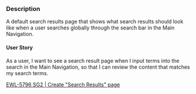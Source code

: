 ### Description
A default search results page that shows what search results should look like when a user searches globally through the search bar in the Main Navigation.

#### User Story
As a user, I want to see a search result page when I input terms into the search in the Main Navigation, so that I can review the content that matches my search terms.

[EWL-5796 SG2 | Create "Search Results" page](https://issues.ama-assn.org/browse/EWL-5796)
